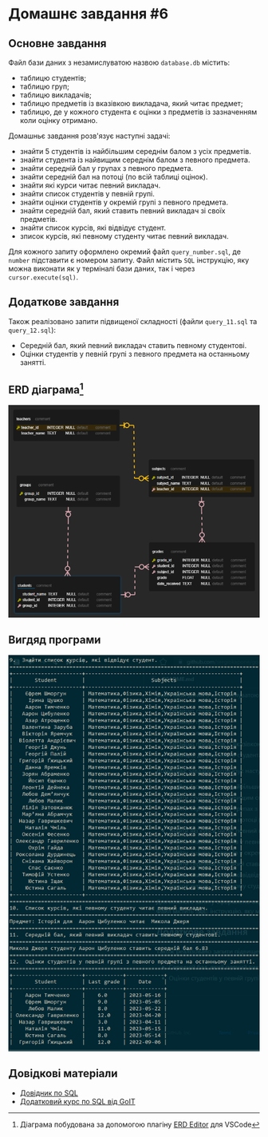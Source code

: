 # Домашнє завдання #6

## Основне завдання

Файл бази даних з незамислуватою назвою `database.db` містить:

- таблицю студентів;
- таблицю груп;
- таблицю викладачів;
- таблицю предметів із вказівкою викладача, який читає предмет;
- таблицю, де у кожного студента є оцінки з предметів із зазначенням коли оцінку отримано.

Домашньє завдання розв'язує наступні задачі:

- знайти 5 студентів із найбільшим середнім балом з усіх предметів.
- знайти студента із найвищим середнім балом з певного предмета.
- знайти середній бал у групах з певного предмета.
- знайти середній бал на потоці (по всій таблиці оцінок).
- знайти які курси читає певний викладач.
- знайти список студентів у певній групі.
- знайти оцінки студентів у окремій групі з певного предмета.
- знайти середній бал, який ставить певний викладач зі своїх предметів.
- знайти список курсів, які відвідує студент.
- зписок курсів, які певному студенту читає певний викладач.

Для кожного запиту оформлено окремий файл `query_number.sql`, де `number` підставити є номером запиту. Файл містить `SQL` інструкцію,
яку можна виконати як у терміналі бази даних, так і через `cursor.execute(sql)`.

## Додаткове завдання

Також реалізовано запити підвищеної складності (файли `query_11.sql` та `query_12.sql`):

- Середній бал, який певний викладач ставить певному студентові.
- Оцінки студентів у певній групі з певного предмета на останньому занятті.

## ERD діаграма[^1]

![ERD діаграма](./pictures/relations.png)

[^1]: Діаграма побудована за допомогою плагіну [ERD Editor](https://marketplace.visualstudio.com/items?itemName=dineug.vuerd-vscode) для VSCode

## Вигдяд програми

![Вигляд програми](./pictures/exapmle.png)

## Довідкові матеріали

- [Довідник по SQL](https://code.mu/ru/sql/manual/)
- [Додатковий курс по SQL від GoIT](https://goit.global/textbooks/mysql-qhg4na/v1/docs/)
